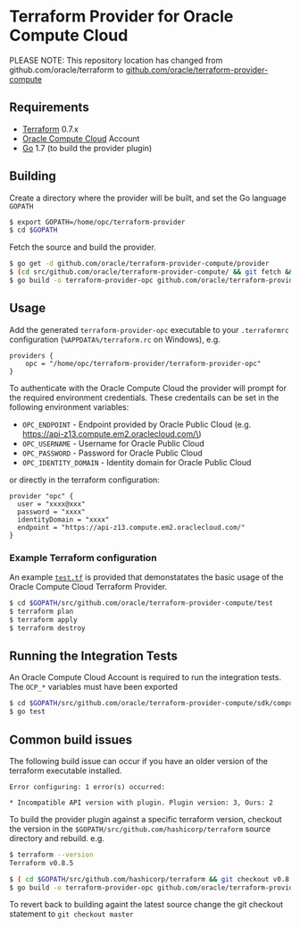 Terraform Provider for Oracle Compute Cloud
===========================================

PLEASE NOTE: This repository location has changed from github.com/oracle/terraform to [github.com/oracle/terraform-provider-compute](https://github.com/oracle/terraform-provider-compute/)

Requirements
------------

-	[Terraform](https://www.terraform.io/downloads.html) 0.7.x
-	[Oracle Compute Cloud](https://cloud.oracle.com/compute) Account
-	[Go](https://golang.org/doc/install) 1.7 (to build the provider plugin)

Building
--------

Create a directory where the provider will be built, and set the Go language `GOPATH`

```sh
$ export GOPATH=/home/opc/terraform-provider
$ cd $GOPATH
```

Fetch the source and build the provider.

```sh
$ go get -d github.com/oracle/terraform-provider-compute/provider
$ (cd src/github.com/oracle/terraform-provider-compute/ && git fetch && git checkout ipnetworks-dev)
$ go build -o terraform-provider-opc github.com/oracle/terraform-provider-compute/provider
```

Usage
-----

Add the generated `terraform-provider-opc` executable to your `.terraformrc` configuration (`%APPDATA%/terraform.rc` on Windows), e.g.

```
providers {
    opc = "/home/opc/terraform-provider/terraform-provider-opc"
}
```

To authenticate with the Oracle Compute Cloud the provider will prompt for the required environment credentials. These credentails can be set in the following environment variables:

-	`OPC_ENDPOINT` - Endpoint provided by Oracle Public Cloud (e.g. https://api-z13.compute.em2.oraclecloud.com/\)
-	`OPC_USERNAME` - Username for Oracle Public Cloud
-	`OPC_PASSWORD` - Password for Oracle Public Cloud
-	`OPC_IDENTITY_DOMAIN` - Identity domain for Oracle Public Cloud

or directly in the terraform configuration:

```
provider "opc" {
  user = "xxxx@xxx"
  password = "xxxx"
  identityDomain = "xxxx"
  endpoint = "https://api-z13.compute.em2.oraclecloud.com/"
}
```

### Example Terraform configuration

An example [`test.tf`](test/test.tf) is provided that demonstatates the basic usage of the Oracle Compute Cloud Terraform Provider.

```sh
$ cd $GOPATH/src/github.com/oracle/terraform-provider-compute/test
$ terraform plan
$ terraform apply
$ terraform destroy
```

Running the Integration Tests
-----------------------------

An Oracle Compute Cloud Account is required to run the integration tests. The `OCP_*` variables must have been exported

```sh
$ cd $GOPATH/src/github.com/oracle/terraform-provider-compute/sdk/compute
$ go test
```

Common build issues
-------------------

The following build issue can occur if you have an older version of the terraform executable installed.

```
Error configuring: 1 error(s) occurred:

* Incompatible API version with plugin. Plugin version: 3, Ours: 2
```

To build the provider plugin against a specific terraform version, checkout the version in the `$GOPATH/src/github.com/hashicorp/terraform` source directory and rebuild. e.g.

```sh
$ terraform --version
Terraform v0.8.5

$ ( cd $GOPATH/src/github.com/hashicorp/terraform && git checkout v0.8.5 )
$ go build -o terraform-provider-opc github.com/oracle/terraform-provider-compute/provider
```

To revert back to building againt the latest source change the git checkout statement to `git checkout master`
